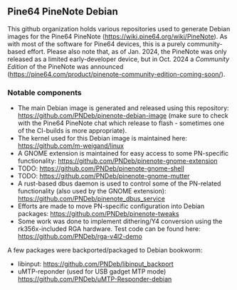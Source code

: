 ## Pine64 PineNote Debian

This github organization holds various repositories used to generate Debian images for the Pine64 PineNote (https://wiki.pine64.org/wiki/PineNote).
As with most of the software for Pine64 devices, this is a purely community-based effort. Please also note that, as of Jan. 2024, the PineNote was only released as a limited early-developer device, but in Oct. 2024 a *Community Edition* of the PineNote was announced (https://pine64.com/product/pinenote-community-edition-coming-soon/).

### Notable components

* The main Debian image is generated and released using this repository: https://github.com/PNDeb/pinenote-debian-image (make sure to check with the Pine64 PineNote chat which release to flash - sometimes one of the CI-builds is more appropriate).
* The kernel used for this Debian image is maintained here: https://github.com/m-weigand/linux
* A GNOME extension is maintained for easy access to some PN-specific functionality: https://github.com/PNDeb/pinenote-gnome-extension
* TODO: https://github.com/PNDeb/pinenote-gnome-shell
* TODO: https://github.com/PNDeb/pinenote-gnome-mutter
* A rust-based dbus daemon is used to control some of the PN-related functionality (also used by the GNOME extension): https://github.com/PNDeb/pinenote_dbus_service
* Efforts are made to move PN-specific configuration into Debian packages: https://github.com/PNDeb/pinenote-tweaks
* Some work was done to implement dithering/Y4 conversion using the rk356x-included RGA hardware. Test code can be found here: https://github.com/PNDeb/rga-v4l2-demo
  
A few packages were backported/packaged to Debian bookworm:

* libinput: https://github.com/PNDeb/libinput_backport
* uMTP-reponder (used for USB gadget MTP mode) https://github.com/PNDeb/uMTP-Responder-debian
